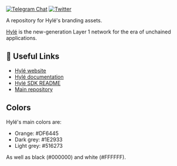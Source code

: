 [![Telegram Chat][tg-badge]][tg-url]
[![Twitter][twitter-badge]][twitter-url]

A repository for Hylé's branding assets.

[Hylé](https://hyle.eu) is the new-generation Layer 1 network for the era of unchained applications.

## 📎 Useful Links

- [Hylé website](https://hyle.eu)
- [Hylé documentation](https://docs.hyle.eu/)
- [Hylé SDK README](https://github.com/Hyle-org/hyle/tree/main/crates/contract-sdk)
- [Main repository](https://github.com/Hyle-org/hyle)

## Colors
Hylé's main colors are:

- Orange: #DF6445
- Dark grey: #1E2933
- Light grey: #516273

As well as black (#000000) and white (#FFFFFF).

[twitter-badge]: https://img.shields.io/twitter/follow/hyle_org  
[twitter-url]: https://x.com/hyle_org  
[tg-badge]: https://img.shields.io/endpoint?url=https%3A%2F%2Ftg.sumanjay.workers.dev%2Fhyle_org%2F&logo=telegram&label=chat&color=neon
[tg-url]: https://t.me/hyle_org
